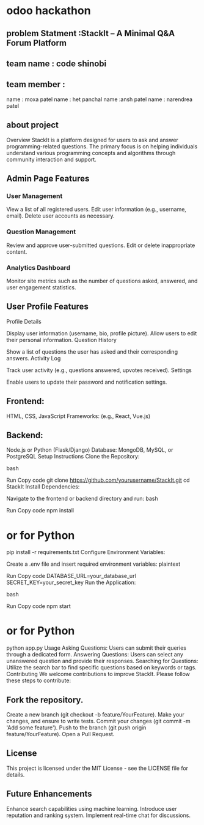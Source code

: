 # odoo hackathon 
## problem Statment :StackIt – A Minimal Q&A Forum Platform

## team name : code shinobi

## team member :
name : moxa patel 
name : het panchal
name :ansh patel
name : narendrea patel

## about project
Overview
StackIt is a platform designed for users to ask and answer programming-related questions. The primary focus is on helping individuals understand various programming concepts and algorithms through community interaction and support.

## Admin Page Features
  ### User Management
  
  View a list of all registered users.
  Edit user information (e.g., username, email).
  Delete user accounts as necessary.
 ###  Question Management
  Review and approve user-submitted questions.
  Edit or delete inappropriate content.
  ### Analytics Dashboard
  Monitor site metrics such as the number of questions asked, answered, and user engagement statistics.
## User Profile Features
Profile Details

Display user information (username, bio, profile picture).
Allow users to edit their personal information.
Question History

Show a list of questions the user has asked and their corresponding answers.
Activity Log

Track user activity (e.g., questions answered, upvotes received).
Settings

Enable users to update their password and notification settings.
## Frontend:
HTML, CSS, JavaScript
Frameworks: (e.g., React, Vue.js)
## Backend:
Node.js or Python (Flask/Django)
Database: MongoDB, MySQL, or PostgreSQL
Setup Instructions
Clone the Repository:

bash

Run
Copy code
git clone https://github.com/yourusername/StackIt.git
cd StackIt
Install Dependencies:

Navigate to the frontend or backend directory and run:
bash

Run
Copy code
npm install
# or for Python
pip install -r requirements.txt
Configure Environment Variables:

Create a .env file and insert required environment variables:
plaintext

Run
Copy code
DATABASE_URL=your_database_url
SECRET_KEY=your_secret_key
Run the Application:

bash

Run
Copy code
npm start
# or for Python
python app.py
Usage
Asking Questions: Users can submit their queries through a dedicated form.
Answering Questions: Users can select any unanswered question and provide their responses.
Searching for Questions: Utilize the search bar to find specific questions based on keywords or tags.
Contributing
We welcome contributions to improve StackIt. Please follow these steps to contribute:

## Fork the repository.
Create a new branch (git checkout -b feature/YourFeature).
Make your changes, and ensure to write tests.
Commit your changes (git commit -m 'Add some feature').
Push to the branch (git push origin feature/YourFeature).
Open a Pull Request.
## License
This project is licensed under the MIT License - see the LICENSE file for details.


## Future Enhancements
Enhance search capabilities using machine learning.
Introduce user reputation and ranking system.
Implement real-time chat for discussions.

